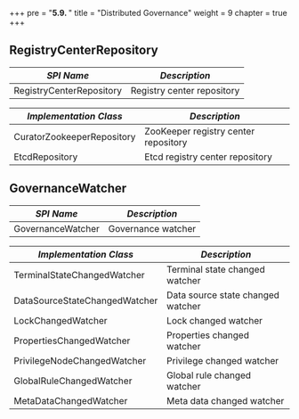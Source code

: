 +++
pre = "<b>5.9. </b>"
title = "Distributed Governance"
weight = 9
chapter = true
+++

## RegistryCenterRepository

| *SPI Name*                       | *Description*                        |
| -------------------------------- | ------------------------------------ |
| RegistryCenterRepository         | Registry center repository           |

| *Implementation Class*           | *Description*                        |
| -------------------------------- | ------------------------------------ |
| CuratorZookeeperRepository       | ZooKeeper registry center repository |
| EtcdRepository                   | Etcd registry center repository      |

## GovernanceWatcher

| *SPI Name*                       | *Description*                 |
| -------------------------------- | ----------------------------- |
| GovernanceWatcher                | Governance watcher            |

| *Implementation Class*           | *Description*                     |
| -------------------------------- | --------------------------------- |
| TerminalStateChangedWatcher      | Terminal state changed watcher    |
| DataSourceStateChangedWatcher    | Data source state changed watcher |
| LockChangedWatcher               | Lock changed watcher              |
| PropertiesChangedWatcher         | Properties changed watcher        |
| PrivilegeNodeChangedWatcher      | Privilege changed watcher         |
| GlobalRuleChangedWatcher         | Global rule changed watcher       |
| MetaDataChangedWatcher           | Meta data changed watcher         |
